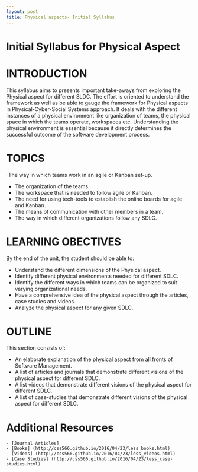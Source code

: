 ```yaml
---
layout: post
title: Physical aspects- Initial Syllabus
---
```


Initial Syllabus for Physical Aspect
==========================================

# INTRODUCTION

This syllabus aims to presents important take-aways from exploring the Physical aspect for different SLDC. 
The effort is oriented to understand the framework as well as be able to gauge the framework for Physical aspects in Physical-Cyber-Social Systems approach. 
It deals with the different instances of a physical environment like organization of teams, the physical space in which the teams operate, workspaces etc.
Understanding the physical environment is essential because it directly determines the successful outcome of the software development process. 

# TOPICS

  -The way in which teams work in an agile or Kanban set-up.
  -	The organization of the teams.
  -	The workspace that is needed to follow agile or Kanban.
  -	The need for using tech-tools to establish the online boards for agile and Kanban.
  -	The means of communication with other members in a team.
  -	The way in which different organizations follow any SDLC.

# LEARNING OBECTIVES

By the end of the unit, the student should be able to:

  -	Understand the different dimensions of the Physical aspect.
  -	Identify different physical environments needed for different SDLC.
  -	Identify the different ways in which teams can be organized to suit varying organizational needs.
  -	Have a comprehensive idea of the physical aspect through the articles, case studies and videos.
  -	Analyze the physical aspect for any given SDLC.

# OUTLINE 

This section consists of:	

  -	An elaborate explanation of the physical aspect from all fronts of Software Management.
  -	A list of articles and journals that demonstrate different visions of the physical aspect for different SDLC.
  -	A list videos that demonstrate different visions of the physical aspect for different SDLC.
  -	A list of case-studies that demonstrate different visions of the physical aspect for different SDLC.
    
# Additional Resources
    - [Journal Articles] 
    - [Books] (http://css566.github.io/2016/04/23/less_books.html)
    - [Videos] (http://css566.github.io/2016/04/23/less_videos.html)
    - [Case Studies] (http://css566.github.io/2016/04/23/less_case-studies.html)
        
